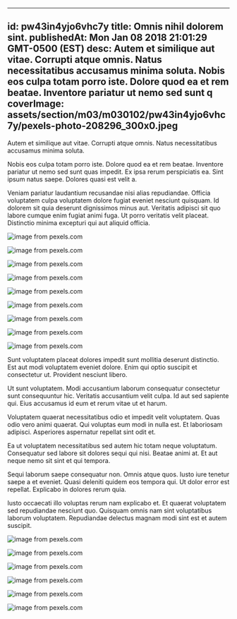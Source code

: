 
---
id: pw43in4yjo6vhc7y
title: Omnis nihil dolorem sint.
publishedAt: Mon Jan 08 2018 21:01:29 GMT-0500 (EST)
desc: Autem et similique aut vitae. Corrupti atque omnis. Natus necessitatibus accusamus minima soluta. Nobis eos culpa totam porro iste. Dolore quod ea et rem beatae. Inventore pariatur ut nemo sed sunt q
coverImage: assets/section/m03/m030102/pw43in4yjo6vhc7y/pexels-photo-208296_300x0.jpeg
---




Autem et similique aut vitae. Corrupti atque omnis. Natus necessitatibus accusamus minima soluta.
 Nobis eos culpa totam porro iste. Dolore quod ea et rem beatae. Inventore pariatur ut nemo sed sunt quas impedit. Ex ipsa rerum perspiciatis ea. Sint ipsum natus saepe. Dolores quasi est velit a.
 Veniam pariatur laudantium recusandae nisi alias repudiandae. Officia voluptatem culpa voluptatem dolore fugiat eveniet nesciunt quisquam. Id dolorem sit quia deserunt dignissimos minus aut. Veritatis adipisci sit quo labore cumque enim fugiat animi fuga. Ut porro veritatis velit placeat. Distinctio minima excepturi qui aut aliquid officia.



![image from pexels.com](assets/section/m03/m030102/pw43in4yjo6vhc7y/pexels-photo-208296.jpeg)

![image from pexels.com](assets/section/m03/m030102/pw43in4yjo6vhc7y/pexels-photo-1537171.jpeg)

![image from pexels.com](assets/section/m03/m030102/pw43in4yjo6vhc7y/pexels-photo-415318.jpeg)

![image from pexels.com](assets/section/m03/m030102/pw43in4yjo6vhc7y/pexels-photo-604659.jpeg)

![image from pexels.com](assets/section/m03/m030102/pw43in4yjo6vhc7y/pexels-photo-442599.jpeg)

![image from pexels.com](assets/section/m03/m030102/pw43in4yjo6vhc7y/pexels-photo-1376960.jpeg)

![image from pexels.com](assets/section/m03/m030102/pw43in4yjo6vhc7y/alcohol-bottles-craft-cork-9684.jpg)

![image from pexels.com](assets/section/m03/m030102/pw43in4yjo6vhc7y/pexels-photo-262891.jpeg)

![image from pexels.com](assets/section/m03/m030102/pw43in4yjo6vhc7y/bbq-meet-eating-diner-1105325.jpeg)





Sunt voluptatem placeat dolores impedit sunt mollitia deserunt distinctio. Est aut modi voluptatem eveniet dolore. Enim qui optio suscipit et consectetur ut. Provident nesciunt libero.
 Ut sunt voluptatem. Modi accusantium laborum consequatur consectetur sunt consequuntur hic. Veritatis accusantium velit culpa. Id aut sed sapiente qui. Eius accusamus id eum et rerum vitae ut et harum.
 Voluptatem quaerat necessitatibus odio et impedit velit voluptatem. Quas odio vero animi quaerat. Qui voluptas eum modi in nulla est. Et laboriosam adipisci. Asperiores aspernatur repellat sint odit et.


Ea ut voluptatem necessitatibus sed autem hic totam neque voluptatum. Consequatur sed labore sit dolores sequi qui nisi. Beatae animi at. Et aut neque nemo sit sint et qui tempora.
 Sequi laborum saepe consequatur non. Omnis atque quos. Iusto iure tenetur saepe a et eveniet. Quasi deleniti quidem eos tempora qui. Ut dolor error est repellat. Explicabo in dolores rerum quia.
 Iusto occaecati illo voluptas rerum nam explicabo et. Et quaerat voluptatem sed repudiandae nesciunt quo. Quisquam omnis nam sint voluptatibus laborum voluptatem. Repudiandae delectus magnam modi sint est et autem suscipit.



![image from pexels.com](assets/section/m03/m030102/pw43in4yjo6vhc7y/pexels-photo-341520.jpeg)

![image from pexels.com](assets/section/m03/m030102/pw43in4yjo6vhc7y/pexels-photo-704096.jpeg)

![image from pexels.com](assets/section/m03/m030102/pw43in4yjo6vhc7y/pexels-photo-604656.jpeg)

![image from pexels.com](assets/section/m03/m030102/pw43in4yjo6vhc7y/pexels-photo-350350.jpeg)

![image from pexels.com](assets/section/m03/m030102/pw43in4yjo6vhc7y/pexels-photo-262891.jpeg)

![image from pexels.com](assets/section/m03/m030102/pw43in4yjo6vhc7y/pexels-photo-604655.jpeg)


